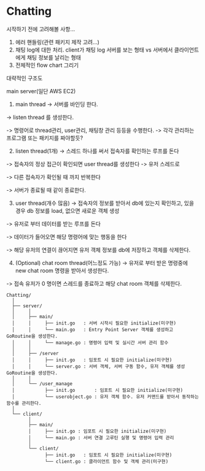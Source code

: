 # Chatting

시작하기 전에 고려해볼 사항...
1. 에러 핸들링(관련 패키지 제작 고려...)
2. 채팅 log에 대한 처리. 
    client가 채팅 log 서버를 보는 형태 vs 서버에서 클라이언트에게 채팅 정보를 날리는 형태
3. 전체적인 flow chart 그리기


대략적인 구조도

main server(일단 AWS EC2) 

1. main thread
  -> 서버를 바인딩 한다.
  
  -> listen thread 를 생성한다.
  
  -> 명령어로 thread관리, user관리, 채팅창 관리 등등을 수행한다. -> 각각 관리하는 프로그램 또는 패키지를 짜야할듯?

2. listen thread(1개)
  -> 스레드 하나를 써서 접속자를 확인하는 루프를 돈다
  
  -> 접속자의 정상 접근이 확인되면 user thread를 생성한다 -> 유저 스레드로
  
  -> 다른 접속자가 확인될 때 까지 반복한다
  
  -> 서버가 종료될 때 같이 종료한다.
  
3. user thread(개수 많음)
  -> 접속자의 정보를 받아서 db에 있는지 확인하고, 있을 경우 db 정보를 load, 없으면 새로운 객체 생성

  -> 유저로 부터 데이터를 받는 루프를 돈다
  
  -> 데이터가 들어오면 해당 명령어에 맞는 행동을 한다
  
  -> 해당 유저의 연결이 끊어지면 유저 객체 정보를 db에 저장하고 객체를 삭제한다.
  
4. (Optional) chat room thread(어느정도 가능)
  -> 유저로 부터 받은 명령중에 new chat room 명령을 받아서 생성한다.
  
  -> 접속 유저가 0 명이면 스레드를 종료하고 해당 chat room 객체를 삭제한다.
  

```
Chatting/
  │
  ├── server/
  │     │
  │     ├── main/
  │     │     ├── init.go   : 서버 시작시 필요한 initialize(미구현)
  │     │     └── main.go   : Entry Point Server 객체를 생성하고 GoRoutine을 생성한다.
  │     │     └── manage.go : 명령어 입력 및 실시간 서버 관리 함수
  │     │
  │     ├── /server
  │     │     ├── init.go   : 임포트 시 필요한 initialize(미구현)
  │     │     └── server.go : 서버 객체, 서버 구동 함수, 유저 객체를 생성 GoRoutine을 생성한다.
  │     │
  │     └── /user_manage
  │           ├── init.go       : 임포트 시 필요한 initialize(미구현)
  │           └── userobject.go : 유저 객체 함수. 유저 커맨드를 받아서 동작하는 함수를 관리한다.
  │
  └── client/
        │
        ├── main/
        │     ├── init.go : 임포트 시 필요한 initialize(미구현)
        │     └── main.go : 서버 연결 고루틴 실행 및 명령어 입력 관리
        │     
        └── client/
              ├── init.go   : 임포트 시 필요한 initialize(미구현)
              └── client.go : 클라이언트 함수 및 객체 관리(미구현)
```